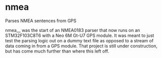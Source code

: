 # nmea

Parses NMEA sentences from GPS

nmea__ was the start of an NMEA0183 parser that now runs on an STM32F103C8T6 with a Neo 6M Gt-U7 GPS module.
It was meant to just test the parsing logic out on a dummy text file as opposed to a stream of data coming 
in from a GPS module. That project is still under construction, but has come much further than where this left off. 
 
